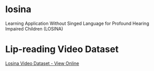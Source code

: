 # losina
Learning Application Without Singed Language for Profound Hearing Impaired Children (LOSINA)
<br>
<h1>Lip-reading Video Dataset</h1>
<a href="https://www.youtube.com/playlist?list=PLb_7fVxCsF32bR1LU3t3GxBq5MTSx-GYm">Losina Video Dataset - View Online</a>
